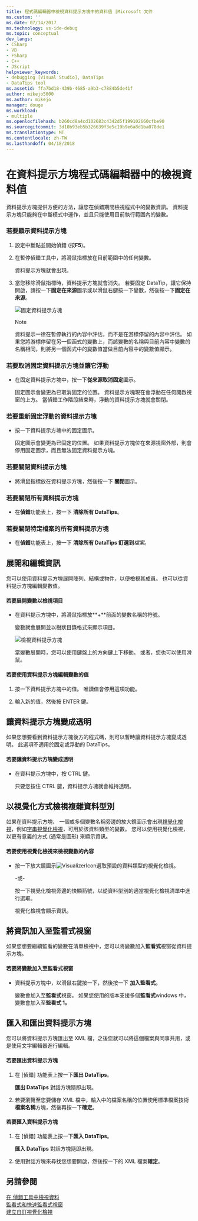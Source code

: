 ```yaml
---
title: 程式碼編輯器中檢視資料提示方塊中的資料值 |Microsoft 文件
ms.custom: ''
ms.date: 07/14/2017
ms.technology: vs-ide-debug
ms.topic: conceptual
dev_langs:
- CSharp
- VB
- FSharp
- C++
- JScript
helpviewer_keywords:
- debugging [Visual Studio], DataTips
- DataTips tool
ms.assetid: ffa7bd18-439b-4685-a9b3-c7884b5de41f
author: mikejo5000
ms.author: mikejo
manager: douge
ms.workload:
- multiple
ms.openlocfilehash: b260cd8a4cd102683c4342d5f199102660cfbe90
ms.sourcegitcommit: 3d10b93eb5b326639f3e5c19b9e6a8d1ba078de1
ms.translationtype: MT
ms.contentlocale: zh-TW
ms.lasthandoff: 04/18/2018
---
```

# <a name="view-data-values-in-datatips-in-the-code-editor"></a>在資料提示方塊程式碼編輯器中的檢視資料值
資料提示方塊提供方便的方法，讓您在偵錯期間檢視程式中的變數資訊。 資料提示方塊只能夠在中斷模式中運作，並且只能使用目前執行範圍內的變數。
  
### <a name="to-display-a-datatip"></a>若要顯示資料提示方塊  
  
1. 設定中斷點並開始偵錯 (按**F5**)。

2. 在暫停偵錯工具中，將滑鼠指標放在目前範圍中的任何變數。
  
     資料提示方塊就會出現。
  
3.  當您移除滑鼠指標時，資料提示方塊就會消失。 若要固定 DataTip，讓它保持開啟，請按一下**固定在來源**圖示或以滑鼠右鍵按一下變數，然後按一下**固定在來源**。

    ![固定資料提示方塊](../debugger/media/dbg-tips-data-tips-pinned.png "PinningDataTip")

    > [!NOTE]
    > 資料提示一律在暫停執行的內容中評估，而不是在游標停留的內容中評估。 如果您將游標停留在另一個函式的變數上，而該變數的名稱與目前內容中變數的名稱相同，則將另一個函式中的變數值當做目前內容中的變數值顯示。
  
### <a name="to-unpin-a-datatip-and-make-it-float"></a>若要取消固定資料提示方塊並讓它浮動  
  
-   在固定資料提示方塊中，按一下**從來源取消固定**圖示。  
  
     固定圖示會變更為已取消固定的位置。 資料提示方塊現在會浮動在任何開啟視窗的上方。 當偵錯工作階段結束時，浮動的資料提示方塊就會關閉。  
  
### <a name="to-repin-a-floating-datatip"></a>若要重新固定浮動的資料提示方塊  
  
-   按一下資料提示方塊中的固定圖示。  
  
     固定圖示會變更為已固定的位置。 如果資料提示方塊位在來源視窗外部，則會停用固定圖示，而且無法固定資料提示方塊。  
  
### <a name="to-close-a-datatip"></a>若要關閉資料提示方塊  
  
-   將滑鼠指標放在資料提示方塊，然後按一下 **關閉**圖示。  
  
### <a name="to-close-all-datatips"></a>若要關閉所有資料提示方塊  
  
-   在**偵錯**功能表上，按一下 **清除所有 DataTips**。  
  
### <a name="to-close-all-datatips-for-a-specific-file"></a>若要關閉特定檔案的所有資料提示方塊  
  
-   在**偵錯**功能表上，按一下 **清除所有 DataTips 釘選到***檔案*。  
  
## <a name="expand-and-edit-information"></a>展開和編輯資訊  
 您可以使用資料提示方塊展開陣列、結構或物件，以便檢視其成員。 也可以從資料提示方塊編輯變數值。  
  
#### <a name="to-expand-a-variable-to-see-its-elements"></a>若要展開變數以檢視項目  
  
-   在資料提示方塊中，將滑鼠指標放**+**前面的變數名稱的符號。  
  
    變數就會展開並以樹狀目錄格式來顯示項目。

    ![檢視資料提示方塊](../debugger/media/dbg-tour-data-tips.gif "檢視資料提示方塊")
  
    當變數展開時，您可以使用鍵盤上的方向鍵上下移動。 或者，您也可以使用滑鼠。  
  
#### <a name="to-edit-the-value-of-a-variable-using-a-datatip"></a>若要使用資料提示方塊編輯變數的值  
  
1.  按一下資料提示方塊中的值。 唯讀值會停用這項功能。  
  
2.  輸入新的值，然後按 ENTER 鍵。  
  
## <a name="making-a-datatip-transparent"></a>讓資料提示方塊變成透明  
 如果您想要看到資料提示方塊後方的程式碼，則可以暫時讓資料提示方塊變成透明。 此選項不適用於固定或浮動的 DataTips。  
  
#### <a name="to-make-a-datatip-transparent"></a>若要讓資料提示方塊變成透明  
  
-   在資料提示方塊中，按 CTRL 鍵。  
  
     只要您按住 CTRL 鍵，資料提示方塊就會維持透明。  
  
## <a name="visualize-complex-data-types"></a>以視覺化方式檢視複雜資料型別  
 如果在資料提示方塊、 一個或多個變數名稱旁邊的放大鏡圖示會出現[視覺化檢視](../debugger/create-custom-visualizers-of-data.md)，例如[字串視覺化檢視](../debugger/string-visualizer-dialog-box.md)，可用於該資料類型的變數。 您可以使用視覺化檢視，以更有意義的方式 (通常是圖形) 來顯示資訊。
  
#### <a name="to-view-the-contents-of-a-variable-using-a-visualizer"></a>若要使用視覺化檢視來檢視變數的內容  
  
-   按一下放大鏡圖示![VisualizerIcon](../debugger/media/dbg-tips-visualizer-icon.png "視覺化檢視圖示")選取預設的資料類型的視覺化檢視。  
  
     -或-  
  
     按一下視覺化檢視旁邊的快顯箭號，以從資料型別的適當視覺化檢視清單中進行選取。  
  
     視覺化檢視會顯示資訊。  
  
## <a name="add-information-to-a-watch-window"></a>將資訊加入至監看式視窗  
 如果您想要繼續監看的變數在清單檢視中，您可以將變數加入**監看式**視窗從資料提示方塊。  
  
#### <a name="to-add-a-variable-to-the-watch-window"></a>若要將變數加入至監看式視窗  
  
-   資料提示方塊中，以滑鼠右鍵按一下，然後按一下 **加入監看式**。  
  
     變數會加入至**監看式**視窗。 如果您使用的版本支援多個**監看式**windows 中，變數會加入至**監看式 1。**  
  
## <a name="import-and-export-datatips"></a>匯入和匯出資料提示方塊  
 您可以將資料提示方塊匯出至 XML 檔，之後您就可以將這個檔案與同事共用，或是使用文字編輯器進行編輯。  
  
#### <a name="to-export-datatips"></a>若要匯出資料提示方塊  
  
1.  在 [偵錯] 功能表上按一下**匯出 DataTips**。  
  
     **匯出 DataTips**  對話方塊隨即出現。  
  
2.  若要瀏覽至您要儲存 XML 檔中，輸入中的檔案名稱的位置使用標準檔案技術**檔案名稱**方塊，然後再按一下**確定**。  
  
#### <a name="to-import-datatips"></a>若要匯入資料提示方塊  
  
1.  在 [偵錯] 功能表上按一下**匯入 DataTips**。  
  
     **匯入 DataTips**  對話方塊隨即出現。  
  
2.  使用對話方塊來尋找您想要開啟，然後按一下的 XML 檔案**確定**。  
  
## <a name="see-also"></a>另請參閱  
 [在 偵錯工具中檢視資料](../debugger/viewing-data-in-the-debugger.md)   
 [監看式和快速監看式視窗](../debugger/watch-and-quickwatch-windows.md)   
 [建立自訂視覺化檢視](../debugger/create-custom-visualizers-of-data.md)   